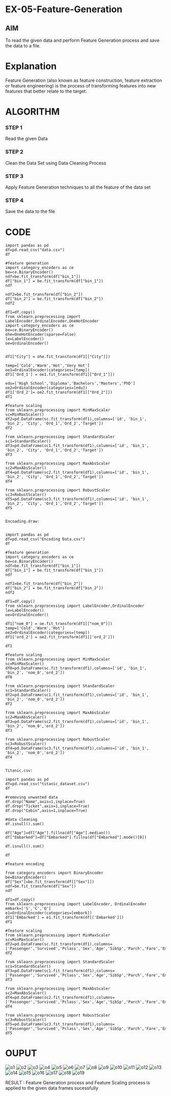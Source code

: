 # EX-05-Feature-Generation


## AIM
To read the given data and perform Feature Generation process and save the data to a file. 

# Explanation
Feature Generation (also known as feature construction, feature extraction or feature engineering) is the process of transforming features into new features that better relate to the target.
 

# ALGORITHM
### STEP 1
Read the given Data
### STEP 2
Clean the Data Set using Data Cleaning Process
### STEP 3
Apply Feature Generation techniques to all the feature of the data set
### STEP 4
Save the data to the file


# CODE
```
import pandas as pd
df=pd.read_csv("data.csv")
df

#feature generation
import category_encoders as ce
be=ce.BinaryEncoder()
ndf=be.fit_transform(df["bin_1"])
df["bin_1"] = be.fit_transform(df["bin_1"])
ndf

ndf2=be.fit_transform(df["bin_2"])
df["bin_2"] = be.fit_transform(df["bin_2"])
ndf2

df1=df.copy()
from sklearn.preprocessing import LabelEncoder,OrdinalEncoder,OneHotEncoder
import category_encoders as ce
be=ce.BinaryEncoder()
ohe=OneHotEncoder(sparse=False)
le=LabelEncoder()
oe=OrdinalEncoder()


df1["City"] = ohe.fit_transform(df1[["City"]])

temp=['Cold','Warm','Hot','Very Hot']
oe1=OrdinalEncoder(categories=[temp])
df1['Ord_1'] = oe1.fit_transform(df1[["Ord_1"]])

edu=['High School','Diploma','Bachelors','Masters','PhD']
oe2=OrdinalEncoder(categories=[edu])
df1['Ord_2']= oe2.fit_transform(df1[["Ord_2"]])
df1

#feature scaling
from sklearn.preprocessing import MinMaxScaler
sc=MinMaxScaler()
df2=pd.DataFrame(sc.fit_transform(df1),columns=['id', 'bin_1', 'bin_2', 'City', 'Ord_1','Ord_2','Target'])
df2

from sklearn.preprocessing import StandardScaler
sc1=StandardScaler()
df3=pd.DataFrame(sc1.fit_transform(df1),columns=['id', 'bin_1', 'bin_2', 'City', 'Ord_1','Ord_2','Target'])
df3

from sklearn.preprocessing import MaxAbsScaler
sc2=MaxAbsScaler()
df4=pd.DataFrame(sc2.fit_transform(df1),columns=['id', 'bin_1', 'bin_2', 'City', 'Ord_1','Ord_2','Target'])
df4

from sklearn.preprocessing import RobustScaler
sc3=RobustScaler()
df5=pd.DataFrame(sc3.fit_transform(df1),columns=['id', 'bin_1', 'bin_2', 'City', 'Ord_1','Ord_2','Target'])
df5


Encoading.draw:


import pandas as pd
df=pd.read_csv("Encoding Data.csv")
df

#feature generation
import category_encoders as ce
be=ce.BinaryEncoder()
ndf=be.fit_transform(df["bin_1"])
df["bin_1"] = be.fit_transform(df["bin_1"])
ndf

ndf2=be.fit_transform(df["bin_2"])
df["bin_2"] = be.fit_transform(df["bin_2"])
ndf2

df1=df.copy()
from sklearn.preprocessing import LabelEncoder,OrdinalEncoder
le=LabelEncoder()
oe=OrdinalEncoder()

df1["nom_0"] = oe.fit_transform(df1[["nom_0"]])
temp=['Cold','Warm','Hot']
oe2=OrdinalEncoder(categories=[temp])
df1['ord_2'] = oe2.fit_transform(df1[['ord_2']])

df1

#feature scaling
from sklearn.preprocessing import MinMaxScaler
sc=MinMaxScaler()
df0=pd.DataFrame(sc.fit_transform(df1),columns=['id', 'bin_1', 'bin_2', 'nom_0','ord_2'])
df0

from sklearn.preprocessing import StandardScaler
sc1=StandardScaler()
df2=pd.DataFrame(sc1.fit_transform(df1),columns=['id', 'bin_1', 'bin_2', 'nom_0','ord_2'])
df2

from sklearn.preprocessing import MaxAbsScaler
sc2=MaxAbsScaler()
df3=pd.DataFrame(sc2.fit_transform(df1),columns=['id', 'bin_1', 'bin_2', 'nom_0','ord_2'])
df3

from sklearn.preprocessing import RobustScaler
sc3=RobustScaler()
df4=pd.DataFrame(sc3.fit_transform(df1),columns=['id', 'bin_1', 'bin_2', 'nom_0','ord_2'])
df4


Titanic.csv:

import pandas as pd
df=pd.read_csv("titanic_dataset.csv")
df

#removing unwanted data
df.drop("Name",axis=1,inplace=True)
df.drop("Ticket",axis=1,inplace=True)
df.drop("Cabin",axis=1,inplace=True)

#data cleaning
df.isnull().sum()

df["Age"]=df["Age"].fillna(df["Age"].median())
df["Embarked"]=df["Embarked"].fillna(df["Embarked"].mode()[0])

df.isnull().sum()

df

#feature encoding

from category_encoders import BinaryEncoder
be=BinaryEncoder()
df["Sex"]=be.fit_transform(df[["Sex"]])
ndf=be.fit_transform(df["Sex"])
ndf

df1=df.copy()
from sklearn.preprocessing import LabelEncoder, OrdinalEncoder
embark=['S','C','Q']
e1=OrdinalEncoder(categories=[embark])
df1['Embarked'] = e1.fit_transform(df[['Embarked']])
df1

#feature scaling
from sklearn.preprocessing import MinMaxScaler
sc=MinMaxScaler()
df2=pd.DataFrame(sc.fit_transform(df1),columns=['Passenger','Survived','Pclass','Sex','Age','SibSp','Parch','Fare','Embarked'])
df2

from sklearn.preprocessing import StandardScaler
sc1=StandardScaler()
df3=pd.DataFrame(sc1.fit_transform(df1),columns=['Passenger','Survived','Pclass','Sex','Age','SibSp','Parch','Fare','Embarked'])
df3

from sklearn.preprocessing import MaxAbsScaler
sc2=MaxAbsScaler()
df4=pd.DataFrame(sc2.fit_transform(df1),columns=['Passenger','Survived','Pclass','Sex','Age','SibSp','Parch','Fare','Embarked'])
df4

from sklearn.preprocessing import RobustScaler
sc3=RobustScaler()
df5=pd.DataFrame(sc3.fit_transform(df1),columns=['Passenger','Survived','Pclass','Sex','Age','SibSp','Parch','Fare','Embarked'])
df5
```
# OUPUT
![o1](https://user-images.githubusercontent.com/119559844/232316518-3aa2ebef-a048-43c4-8132-3931217ca84b.png)
![o2 ](https://user-images.githubusercontent.com/119559844/232316524-c63c8442-3908-475c-9cb3-332a14a0b827.png)
![o3 ](https://user-images.githubusercontent.com/119559844/232316527-cdae8514-e916-4168-b6c7-08b2751cffab.png)
![o4 ](https://user-images.githubusercontent.com/119559844/232316534-33577f82-aa02-4e41-a9e3-968f095ba5d4.png)
![o5 ](https://user-images.githubusercontent.com/119559844/232316542-d9587606-b331-451e-b561-021a9c271816.png)
![o6](https://user-images.githubusercontent.com/119559844/232316546-9824e330-4cfb-47a7-a81d-bce1b3673492.png)
![o7 ](https://user-images.githubusercontent.com/119559844/232316549-8f5c1e29-5106-4282-ae78-6d953a563f84.png)
![o8](https://user-images.githubusercontent.com/119559844/232316550-5924ff77-2f69-4ff9-8874-51a558b279d9.png)
![o9](https://user-images.githubusercontent.com/119559844/232316555-d57ab9e8-e58f-4143-a2fb-bf476e3dd9c6.png)
![o10](https://user-images.githubusercontent.com/119559844/232316564-bf0d875f-ad46-44c9-a325-039d49b95676.png)
![o11](https://user-images.githubusercontent.com/119559844/232316571-fc77ed91-ea9a-45d2-b485-add5fd32981d.png)
![o12](https://user-images.githubusercontent.com/119559844/232316576-648bd6ac-6948-4662-954f-345eafc7cfd2.png)
![o13](https://user-images.githubusercontent.com/119559844/232316584-6da77f92-4d41-42e4-a0b4-623a348c001e.png)
![o14](https://user-images.githubusercontent.com/119559844/232316590-7390473f-297f-4a6d-830d-82bb50bcab9c.png)
![o15](https://user-images.githubusercontent.com/119559844/232316594-31e2a68e-95ac-4430-a9ef-f61f803f8656.png)
![o16](https://user-images.githubusercontent.com/119559844/232316598-d9f8f526-b768-4e52-bb35-dc55b57b03e1.png)
![o17](https://user-images.githubusercontent.com/119559844/232316604-bfbced08-7794-4541-ba01-bf0ba2e1cfaf.png)
![o18](https://user-images.githubusercontent.com/119559844/232316610-56f6ba55-1e1d-4792-8a0b-8c48e7900366.png)
![o19](https://user-images.githubusercontent.com/119559844/232316618-a69927f6-f11d-4efb-b92b-0e3388f7b155.png)

RESULT :
Feature Generation process and Feature Scaling process is applied to the given data frames sucessfully
